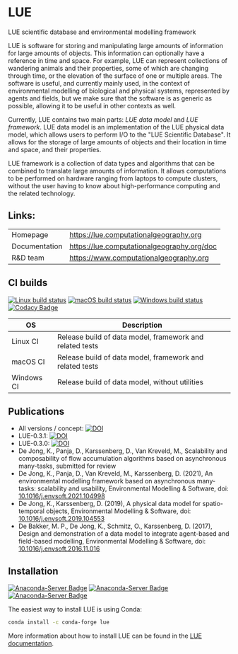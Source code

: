 # LUE
LUE scientific database and environmental modelling framework

LUE is software for storing and manipulating large amounts of information
for large amounts of objects. This information can optionally have a
reference in time and space. For example, LUE can represent collections of
wandering animals and their properties, some of which are changing through
time, or the elevation of the surface of one or multiple areas. The software
is useful, and currently mainly used, in the context of environmental
modelling of biological and physical systems, represented by agents and
fields, but we make sure that the software is as generic as possible,
allowing it to be useful in other contexts as well.

Currently, LUE contains two main parts: *LUE data model* and *LUE
framework*. LUE data model is an implementation of the LUE physical data
model, which allows users to perform I/O to the "LUE Scientific Database".
It allows for the storage of large amounts of objects and their location
in time and space, and their properties.

LUE framework is a collection of data types and algorithms that can be
combined to translate large amounts of information. It allows computations
to be performed on hardware ranging from laptops to compute clusters,
without the user having to know about high-performance computing and
the related technology.


## Links:
|               |                                              |
| --------------|----------------------------------------------|
| Homepage      | <https://lue.computationalgeography.org>     |
| Documentation | <https://lue.computationalgeography.org/doc> |
| R&D team      | <https://www.computationalgeography.org>     |


## CI builds
[![Linux build status](https://github.com/computationalgeography/lue/workflows/Linux%20CI/badge.svg)](https://github.com/computationalgeography/lue/actions)
[![macOS build status](https://github.com/computationalgeography/lue/workflows/macOS%20CI/badge.svg)](https://github.com/computationalgeography/lue/actions)
[![Windows build status](https://github.com/computationalgeography/lue/workflows/Windows%20CI/badge.svg)](https://github.com/computationalgeography/lue/actions)
[![Codacy Badge](https://app.codacy.com/project/badge/Grade/2c02fc1c5b13424abfc414b82104801d)](https://www.codacy.com/gh/computationalgeography/lue/dashboard?utm_source=github.com&amp;utm_medium=referral&amp;utm_content=computationalgeography/lue&amp;utm_campaign=Badge_Grade)

| OS         | Description                                              |
| ---------- | -------------------------------------------------------- |
| Linux CI   | Release build of data model, framework and related tests |
| macOS CI   | Release build of data model, framework and related tests |
| Windows CI | Release build of data model, without utilities           |


## Publications
- All versions / concept: [![DOI](https://zenodo.org/badge/DOI/10.5281/zenodo.5535685.svg)](https://doi.org/10.5281/zenodo.5535685)
- LUE-0.3.1: [![DOI](https://zenodo.org/badge/DOI/10.5281/zenodo.5575419.svg)](https://doi.org/10.5281/zenodo.5575419)
- LUE-0.3.0: [![DOI](https://zenodo.org/badge/DOI/10.5281/zenodo.5535686.svg)](https://doi.org/10.5281/zenodo.5535686)
- De Jong, K., Panja, D., Karssenberg, D., Van Kreveld, M.,
    Scalability and composability of flow accumulation algorithms based
    on asynchronous many-tasks, submitted for review
- De Jong, K., Panja, D., Van Kreveld, M., Karssenberg, D. (2021),
    An environmental modelling framework based on asynchronous many-tasks:
    scalability and usability, Environmental Modelling & Software,
    doi: [10.1016/j.envsoft.2021.104998](https://doi.org/10.1016/j.envsoft.2021.104998)
- De Jong, K., Karssenberg, D. (2019), A physical data model for
    spatio-temporal objects, Environmental Modelling & Software,
    doi: [10.1016/j.envsoft.2019.104553](https://doi.org/10.1016/j.envsoft.2019.104553)
- De Bakker, M. P., De Jong, K., Schmitz, O., Karssenberg,
    D. (2017), Design and demonstration of a data model to integrate
    agent-based and field-based modelling, Environmental Modelling
    & Software, doi: [10.1016/j.envsoft.2016.11.016](https://doi.org/10.1016/j.envsoft.2016.11.016)


## Installation
[![Anaconda-Server Badge](https://anaconda.org/conda-forge/lue/badges/version.svg)](https://anaconda.org/conda-forge/lue)
[![Anaconda-Server Badge](https://anaconda.org/conda-forge/lue/badges/platforms.svg)](https://anaconda.org/conda-forge/lue)
[![Anaconda-Server Badge](https://anaconda.org/conda-forge/lue/badges/installer/conda.svg)](https://conda.anaconda.org/conda-forge)

The easiest way to install LUE is using Conda:
```bash
conda install -c conda-forge lue
```

More information about how to install LUE can be found in the [LUE
documentation](https://lue.computationalgeography.org/doc).
